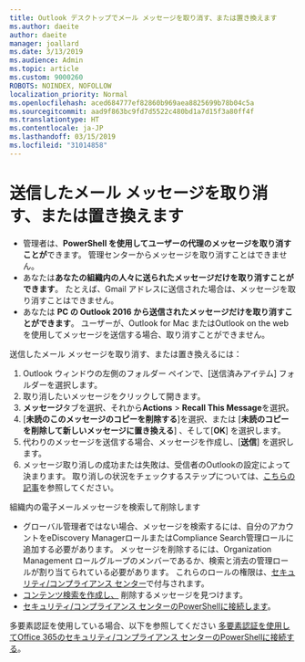```yaml
---
title: Outlook デスクトップでメール メッセージを取り消す、または置き換えます
ms.author: daeite
author: daeite
manager: joallard
ms.date: 3/13/2019
ms.audience: Admin
ms.topic: article
ms.custom: 9000260
ROBOTS: NOINDEX, NOFOLLOW
localization_priority: Normal
ms.openlocfilehash: aced684777ef82860b969aea8825699b78b04c5a
ms.sourcegitcommit: aad9f863bc9fd7d5522c480bd1a7d15f3a80ff4f
ms.translationtype: HT
ms.contentlocale: ja-JP
ms.lasthandoff: 03/15/2019
ms.locfileid: "31014858"
---
```

# <a name="recall-or-replace-an-email-message"></a>送信したメール メッセージを取り消す、または置き換えます

- 管理者は、**PowerShell を使用してユーザーの代理のメッセージを取り消すことが**できます。 管理センターからメッセージを取り消すことはできません。
- あなたは**あなたの組織内の人々に送られたメッセージだけを取り消すことができます**。 たとえば、Gmail アドレスに送信された場合は、メッセージを取り消すことはできません。
- あなたは **PC の Outlook 2016 から送信されたメッセージだけを取り消すことができます**。 ユーザーが、Outlook for Mac またはOutlook on the web を使用してメッセージを送信する場合、取り消すことができません。

送信したメール メッセージを取り消す、または置き換えるには：

1. Outlook ウィンドウの左側のフォルダー ペインで、[送信済みアイテム] フォルダーを選択します。
1. 取り消したいメッセージをクリックして開きます。
1. **メッセージ**タブを選択、それから**Actions** > **Recall This Message**を選択。
1. [**未読のこのメッセージのコピーを削除する**]を選択、または [**未読のコピーを削除して新しいメッセージに置き換える**] 、そして[**OK**] を選択します。
1. 代わりのメッセージを送信する場合、メッセージを作成し、[**送信**] を選択します。
1. メッセージ取り消しの成功または失敗は、受信者のOutlookの設定によって決まります。 取り消しの状況をチェックするステップについては、[こちらの記事](https://support.office.com/article/35027f88-d655-4554-b4f8-6c0729a723a0)を参照してください。

組織内の電子メールメッセージを検索して削除します

- グローバル管理者ではない場合、メッセージを検索するには、自分のアカウントをeDiscovery ManagerロールまたはCompliance Search管理ロールに追加する必要があります。 メッセージを削除するには、Organization Management ロールグループのメンバーであるか、検索と消去の管理ロールが割り当てられている必要があります。 これらのロールの権限は、[セキュリティ/コンプライアンス センター](https://go.microsoft.com/fwlink/?linkid=2083731)で付与されます。
- [コンテンツ検索を作成し、](https://docs.microsoft.com/office365/securitycompliance/content-search) 削除するメッセージを見つけます。
- [セキュリティ/コンプライアンス センターのPowerShellに接続します](https://docs.microsoft.com/powershell/exchange/office-365-scc/connect-to-scc-powershell/connect-to-scc-powershell?view=exchange-ps)。

多要素認証を使用している場合、以下を参照してください [多要素認証を使用してOffice 365のセキュリティ/コンプライアンス センターのPowerShellに接続する](https://docs.microsoft.com/powershell/exchange/office-365-scc/connect-to-scc-powershell/mfa-connect-to-scc-powershell?view=exchange-ps)。